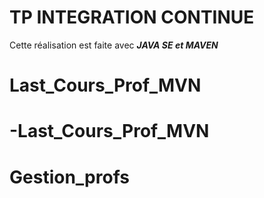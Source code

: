 # TP INTEGRATION CONTINUE  
Cette réalisation est faite avec ***JAVA SE et MAVEN***
# Last_Cours_Prof_MVN
# -Last_Cours_Prof_MVN
# Gestion_profs
